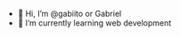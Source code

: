 - 👋 Hi, I’m @gabiito or Gabriel
- 🌱 I’m currently learning web development

<!---
gabiito/gabiito is a ✨ special ✨ repository because its `README.md` (this file) appears on your GitHub profile.
You can click the Preview link to take a look at your changes.
--->
